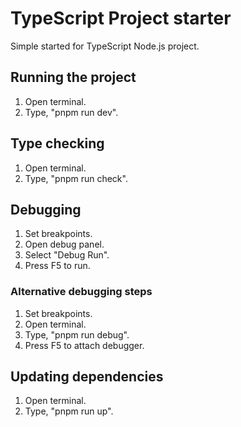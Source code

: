 # TypeScript Project starter

Simple started for TypeScript Node.js project.

## Running the project

1. Open terminal.
1. Type, "pnpm run dev".

## Type checking

1. Open terminal.
1. Type, "pnpm run check".

## Debugging

1. Set breakpoints.
1. Open debug panel.
1. Select "Debug Run".
1. Press F5 to run.

### Alternative debugging steps

1. Set breakpoints.
1. Open terminal.
1. Type, "pnpm run debug".
1. Press F5 to attach debugger.

## Updating dependencies

1. Open terminal.
1. Type, "pnpm run up".
